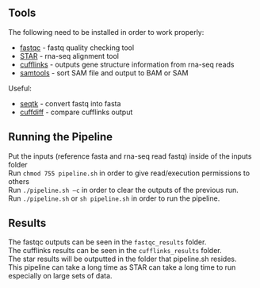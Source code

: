 ## Tools
The following need to be installed in order to work properly:
* [fastqc] - fastq quality checking tool
* [STAR] - rna-seq alignment tool
* [cufflinks] - outputs gene structure information from rna-seq reads
* [samtools] - sort SAM file and output to BAM or SAM

Useful:
* [seqtk] - convert fastq into fasta
* [cuffdiff] - compare cufflinks output
 
## Running the Pipeline
Put the inputs (reference fasta and rna-seq read fastq) inside of the inputs folder  
Run `chmod 755 pipeline.sh` in order to give read/execution permissions to others  
Run `./pipeline.sh –c` in order to clear the outputs of the previous run.  
Run `./pipeline.sh` or `sh pipeline.sh` in order to run the pipeline.  

## Results
The fastqc outputs can be seen in the `fastqc_results` folder.   
The cufflinks results can be seen in the `cufflinks_results` folder.  
The star results will be outputted in the folder that pipeline.sh resides.  
This pipeline can take a long time as STAR can take a long time to run especially on large sets of data.

[fastqc]: http://www.bioinformatics.babraham.ac.uk/projects/download.html
[STAR]: https://github.com/alexdobin/STAR
[cufflinks]: http://cole-trapnell-lab.github.io/cufflinks/install/
[samtools]: http://samtools.sourceforge.net/
[seqtk]: https://github.com/lh3/seqtk
[cuffdiff]: http://cole-trapnell-lab.github.io/cufflinks/cuffdiff/
